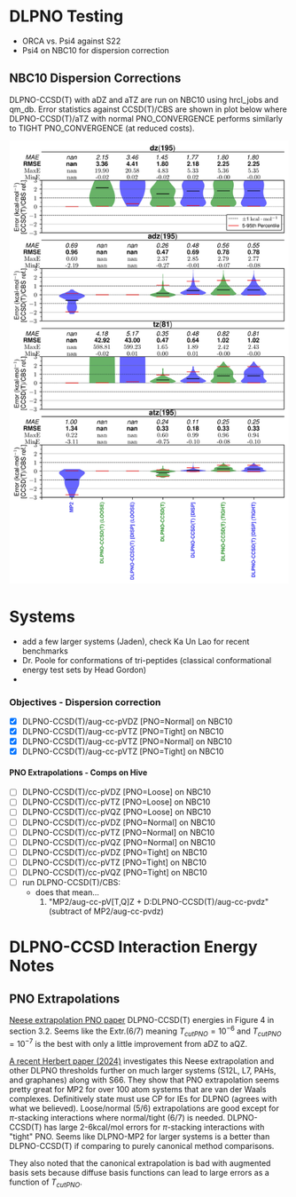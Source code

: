 # DLPNO Testing
- ORCA vs. Psi4 against S22
- Psi4 on NBC10 for dispersion correction

## NBC10 Dispersion Corrections

DLPNO-CCSD(T) with aDZ and aTZ are run on NBC10 using hrcl\_jobs and qm_db. Error statistics
against CCSD(T)/CBS are shown in plot below where DLPNO-CCSD(T)/aTZ with normal PNO_CONVERGENCE
performs similarly to TIGHT PNO_CONVERGENCE (at reduced costs).

![dlpno_nbc10_dispersion_test_img](./plots/dlpno_nbc10_testing_violin.jpg)

# Systems
- add a few larger systems (Jaden), check Ka Un Lao for recent benchmarks
- Dr. Poole for conformations of tri-peptides (classical conformational energy
    test sets by Head Gordon)
- 

### Objectives - Dispersion correction

- [x] DLPNO-CCSD(T)/aug-cc-pVDZ \[PNO=Normal] on NBC10 
- [x] DLPNO-CCSD(T)/aug-cc-pVTZ \[PNO=Tight]  on NBC10 
- [x] DLPNO-CCSD(T)/aug-cc-pVTZ \[PNO=Normal] on NBC10 
- [x] DLPNO-CCSD(T)/aug-cc-pVTZ \[PNO=Tight]  on NBC10 
#### PNO Extrapolations - Comps on Hive
- [ ] DLPNO-CCSD(T)/cc-pVDZ \[PNO=Loose]  on NBC10 
- [ ] DLPNO-CCSD(T)/cc-pVTZ \[PNO=Loose]  on NBC10 
- [ ] DLPNO-CCSD(T)/cc-pVQZ \[PNO=Loose]  on NBC10 
- [ ] DLPNO-CCSD(T)/cc-pVDZ \[PNO=Normal]  on NBC10 
- [ ] DLPNO-CCSD(T)/cc-pVTZ \[PNO=Normal]  on NBC10 
- [ ] DLPNO-CCSD(T)/cc-pVQZ \[PNO=Normal]  on NBC10 
- [ ] DLPNO-CCSD(T)/cc-pVDZ \[PNO=Tight]  on NBC10 
- [ ] DLPNO-CCSD(T)/cc-pVTZ \[PNO=Tight]  on NBC10 
- [ ] DLPNO-CCSD(T)/cc-pVQZ \[PNO=Tight]  on NBC10 
- [ ] run DLPNO-CCSD(T)/CBS:
  - does that mean...
    1.  "MP2/aug-cc-pV[T,Q]Z + D:DLPNO-CCSD(T)/aug-cc-pvdz" (subtract of MP2/aug-cc-pvdz)

# DLPNO-CCSD Interaction Energy Notes
## PNO Extrapolations
[Neese extrapolation PNO paper](https://pubs.acs.org/doi/10.1021/acs.jctc.0c00344) 
DLPNO-CCSD(T) energies in Figure 4 in section 3.2. Seems like the Extr.(6/7)
meaning $T_{cutPNO} = 10^{-6}$ and $T_{cutPNO} = 10^{-7}$ is the best with only a little
improvement from aDZ to aQZ. 

[A recent Herbert paper (2024)](https://pubs.aip.org/aip/jcp/article/161/5/054114/3306675)
investigates this Neese extrapolation and other DLPNO thresholds further on
much larger systems (S12L, L7, PAHs, and graphanes) along with S66. They show
that PNO extrapolation seems pretty great for MP2 for over 100 atom systems
that are van der Waals complexes. Definitively state must use CP for IEs for
DLPNO (agrees with what we believed). Loose/normal (5/6) extrapolations are
good except for $\pi$-stacking interactions where normal/tight (6/7) is needed.
DLPNO-CCSD(T) has large 2-6kcal/mol errors for $\pi$-stacking interactions with
"tight" PNO. Seems like DLPNO-MP2 for larger systems is a better than
DLPNO-CCSD(T) if comparing to purely canonical method comparisons. 

They also noted that the canonical extrapolation is bad with augmented basis
sets because diffuse basis functions can lead to large errors as a function of
$T_{cutPNO}$.


